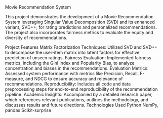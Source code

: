 Movie Recommendation System

This project demonstrates the development of a Movie Recommendation System leveraging Singular Value Decomposition (SVD) and its enhanced variant, SVD++, for rating predictions and personalized recommendations. The project also incorporates fairness metrics to evaluate the equity and diversity of recommendations.

Project Features
Matrix Factorization Techniques: Utilized SVD and SVD++ to decompose the user-item matrix into latent factors for effective prediction of unseen ratings.
Fairness Evaluation: Implemented fairness metrics, including the Gini Index and Popularity Bias, to analyze concentration and biases in the recommendations.
Evaluation Metrics: Assessed system performance with metrics like Precision, Recall, F-measure, and NDCG to ensure accuracy and relevance of recommendations.
Reproducibility: Includes all code and data preprocessing steps for end-to-end reproducibility of the recommendation pipeline.
Academic Insights: Accompanied by a detailed research paper, which references relevant publications, outlines the methodology, and discusses results and future directions.
Technologies Used
Python
NumPy, pandas
Scikit-surprise

